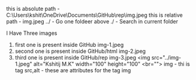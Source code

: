 this is absolute path - C:\Users\kshit\OneDrive\Documents\GitHub\rep\img.jpeg
 this is relative path - img.jpeg
 ../ - Go one foldeer above
 ./ - Search in current folder

 I Have Three images
 1. first one is present inside GitHub img-1.jpeg
 2. second one is present inside GitHub/html img-2.jpeg
 3. third one is present inside GitHub/rep img-3.jpeg
  <img src="../img-1.jpeg" alt="Kshitij M.K" width="100" height="100" <br="">
    img - thi is tag
    src,alt - these are attributes for the tag img